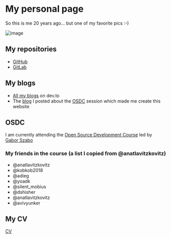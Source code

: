 # My personal page

So this is me 20 years ago... but one of my favorite pics :-)

![image](https://avatars.githubusercontent.com/u/34806908?v=4)

## My repositories
* [GitHub](https://github.com/ShulyAvraham)
* [GitLab](https://gitlab.com/ShulyAvraham)

## My blogs
* [All my blogs](https://dev.to/shulyavraham) on dev.to 
* The [blog](https://dev.to/shulyavraham/osdc-2-a-website-for-you-and-your-projects-on-github-1km9) I posted about the [OSDC](https://osdc.code-maven.com/) session which made me create this website

## OSDC
I am currently attending the [Open Source Development Course](https://osdc.code-maven.com/) led by [Gabor Szabo](https://dev.to/szabgab)

### My friends in the course (a list I copied from @anatlavitzkovitz)
* @anatlavitzkovitz
* @kobkob2018
* @adieg
* @yoadk
* @silent_mobius
* @dshisher
* @anatlavitzkovitz
* @avivyunker

## My CV
[CV](cv)



